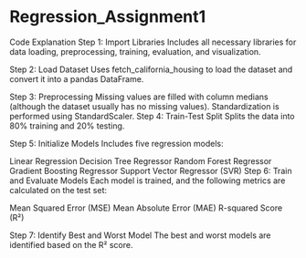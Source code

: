 # Regression_Assignment1
Code Explanation
Step 1: Import Libraries
Includes all necessary libraries for data loading, preprocessing, training, evaluation, and visualization.

Step 2: Load Dataset
Uses fetch_california_housing to load the dataset and convert it into a pandas DataFrame.

Step 3: Preprocessing
Missing values are filled with column medians (although the dataset usually has no missing values).
Standardization is performed using StandardScaler.
Step 4: Train-Test Split
Splits the data into 80% training and 20% testing.

Step 5: Initialize Models
Includes five regression models:

Linear Regression
Decision Tree Regressor
Random Forest Regressor
Gradient Boosting Regressor
Support Vector Regressor (SVR)
Step 6: Train and Evaluate Models
Each model is trained, and the following metrics are calculated on the test set:

Mean Squared Error (MSE)
Mean Absolute Error (MAE)
R-squared Score (R²)

Step 7: Identify Best and Worst Model
The best and worst models are identified based on the R² score.
